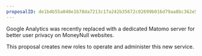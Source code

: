 ```yaml
---
proposalID: de1b4b55a040e1b78da7213c17a242b35672c02699b016d79aa8bc362e56ad49
---
```


Google Analytics was recently replaced with a dedicated Matomo server for better user privacy on MoneyNull websites.

This proposal creates new roles to operate and administer this new service.
